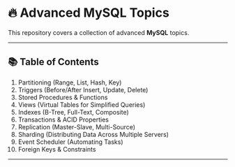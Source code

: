 # 🔥 Advanced MySQL Topics

This repository covers a collection of advanced **MySQL** topics.

---

## 📚 **Table of Contents**

1. Partitioning (Range, List, Hash, Key)  
2. Triggers (Before/After Insert, Update, Delete)  
3. Stored Procedures & Functions  
4. Views (Virtual Tables for Simplified Queries)  
5. Indexes (B-Tree, Full-Text, Composite)  
6. Transactions & ACID Properties  
7. Replication (Master-Slave, Multi-Source)  
8. Sharding (Distributing Data Across Multiple Servers)  
9. Event Scheduler (Automating Tasks)  
10. Foreign Keys & Constraints  

---
